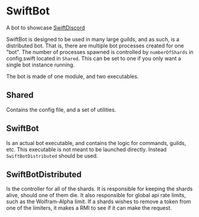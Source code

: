 # SwiftBot
A bot to showcase [SwiftDiscord](https://github.com/nuclearace/SwiftDiscord)

SwiftBot is designed to be used in many large guilds, and as such, is a distributed bot. That is, there are multiple bot processes created for one "bot". The number of processes spawned is controlled by `numberOfShards` in config.swift located in `Shared`. This can be set to one if you only want a single bot instance running.

The bot is made of one module, and two executables.

Shared
------
Contains the config file, and a set of utilities.

SwiftBot
--------
Is an actual bot executable, and contains the logic for commands, guilds, etc. This executable is not meant to be launched directly. Instead `SwiftBotDistributed` should be used.

SwiftBotDistributed
-------------------
Is the controller for all of the shards. It is responsible for keeping the shards alive, should one of them die. It also responsible for global api rate limits, such as the Wolfram-Alpha limit. If a shards wishes to remove a token from one of the limiters, it makes a RMI to see if it can make the request.
